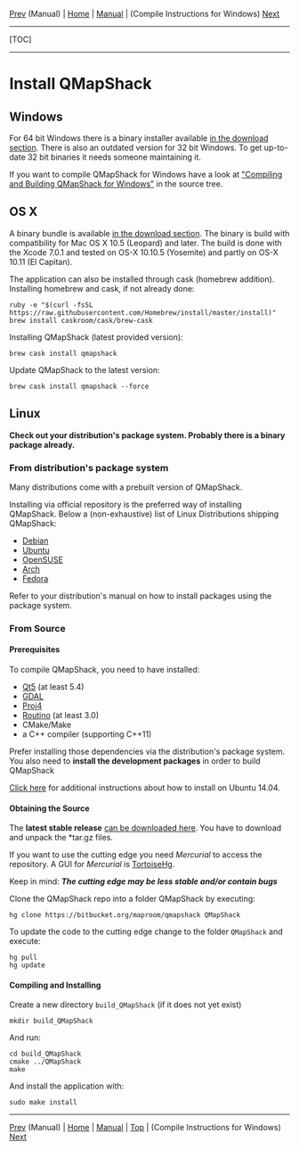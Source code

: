 [Prev](DocMain) (Manual) | [Home](Home) | [Manual](DocMain) | (Compile Instructions for Windows) [Next](BuildWindowsVisualStudio)
- - -
[TOC]
- - -

# Install QMapShack

## Windows

For 64 bit Windows there is a binary installer available [in the download section](https://bitbucket.org/maproom/qmapshack/downloads).
There is also an outdated version for 32 bit Windows. To get up-to-date 32 bit binaries it needs someone maintaining it.

If you want to compile QMapShack for Windows have a look at ["Compiling and Building QMapShack for Windows"](BuildWindowsVisualStudio) in the source tree.

## OS X

A binary bundle is available [in the download section](https://bitbucket.org/maproom/qmapshack/downloads).
The binary is build with compatibility for Mac OS X 10.5 (Leopard) and later. The build is done with the Xcode 7.0.1 and tested on OS-X 10.10.5 (Yosemite) and partly on OS-X 10.11 (El Capitan).

The application can also be installed through cask (homebrew addition).
Installing homebrew and cask, if not already done: 

    ruby -e "$(curl -fsSL https://raw.githubusercontent.com/Homebrew/install/master/install)"
    brew install caskroom/cask/brew-cask

Installing QMapShack (latest provided version):

    brew cask install qmapshack

Update QMapShack to the latest version:

    brew cask install qmapshack --force 
   
## Linux

**Check out your distribution's package system. Probably there is a binary package already.**


### From distribution's package system

Many distributions come with a prebuilt version of QMapShack.

Installing via official repository is the preferred way of installing QMapShack.
Below a (non-exhaustive) list of Linux Distributions shipping QMapShack:

* [Debian](https://packages.debian.org/testing/qmapshack)
* [Ubuntu](http://packages.ubuntu.com/xenial/qmapshack)
* [OpenSUSE](https://software.opensuse.org/package/qmapshack)
* [Arch](https://aur.archlinux.org/packages/qmapshack/)
* [Fedora](https://admin.fedoraproject.org/pkgdb/package/rpms/qmapshack/)

Refer to your distribution's manual on how to install packages using the package system.

### From Source

#### Prerequisites

To compile QMapShack, you need to have installed:

* [Qt5](https://www.qt.io/) (at least 5.4)
* [GDAL](http://www.gdal.org/)
* [Proj4](https://github.com/OSGeo/proj.4/wiki)
* [Routino](http://www.routino.org/) (at least 3.0)
* CMake/Make
* a C++ compiler (supporting C++11)

Prefer installing those dependencies via the distribution's package system.
You also need to **install the development packages** in order to build QMapShack

[Click here](Ubuntu-14.04-HowTo) for additional instructions about how to install on Ubuntu 14.04.

#### Obtaining the Source

The **latest stable release** [can be downloaded here](https://bitbucket.org/maproom/qmapshack/downloads).
You have to download and unpack the \*tar.gz files.

If you want to use the cutting edge you need _Mercurial_ to access the repository.
A GUI for _Mercurial_ is [TortoiseHg](http://tortoisehg.bitbucket.org/).

Keep in mind: **_The cutting edge may be less stable and/or contain bugs_**

Clone the QMapShack repo into a folder QMapShack by executing:

    hg clone https://bitbucket.org/maproom/qmapshack QMapShack

To update the code to the cutting edge change to the folder `QMapShack` and execute:

    hg pull
    hg update

#### Compiling and Installing

Create a new directory `build_QMapShack` (if it does not yet exist)

    mkdir build_QMapShack

And run:

    cd build_QMapShack
    cmake ../QMapShack
    make


And install the application with:

    sudo make install

- - -
[Prev](DocMain) (Manual) | [Home](Home) | [Manual](DocMain) | [Top](#) | (Compile Instructions for Windows) [Next](BuildWindowsVisualStudio)
